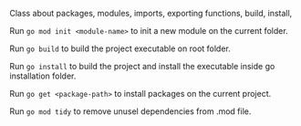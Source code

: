 Class about packages, modules, imports, exporting functions, build, install,

Run `go mod init <module-name>` to init a new module on the current folder.

Run `go build` to build the project executable on root folder.

Run `go install` to build the project and install the executable inside go installation folder.

Run `go get <package-path>` to install packages on the current project.

Run `go mod tidy` to remove unusel dependencies from .mod file.